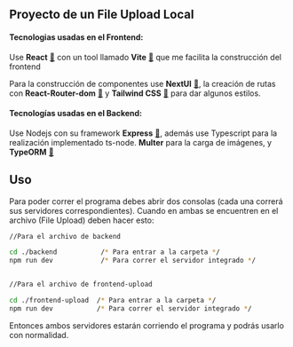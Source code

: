 ## Proyecto de un File Upload Local

#### Tecnologias usadas en el Frontend:
Use **React** [🚩](https://react.dev/) con un tool llamado **Vite** [🚩](https://vitejs.dev/) que me facilita la construcción del frontend

Para la construcción de componentes use **NextUI** [🚩](https://nextui.org/), la creación de rutas con **React-Router-dom** [🚩](https://reactrouter.com/en/main) y **Tailwind CSS** [🚩](https://tailwindcss.com/) para dar algunos estilos.

#### Tecnologías usadas en el Backend:
Use Nodejs con su framework **Express** [🚩](https://expressjs.com/), además use Typescript para la realización implementado ts-node.
**Multer** para la carga de imágenes, y **TypeORM** [🚩](https://typeorm.io/)


## Uso
Para poder correr el programa debes abrir dos consolas (cada una correrá sus servidores correspondientes).
Cuando en ambas se encuentren en el archivo (File Upload) deben hacer esto: 
```bash
//Para el archivo de backend

cd ./backend           /* Para entrar a la carpeta */
npm run dev            /* Para correr el servidor integrado */


//Para el archivo de frontend-upload

cd ./frontend-upload  /* Para entrar a la carpeta */
npm run dev           /* Para correr el servidor integrado */
```

Entonces ambos servidores estarán corriendo el programa y podrás usarlo con normalidad.   